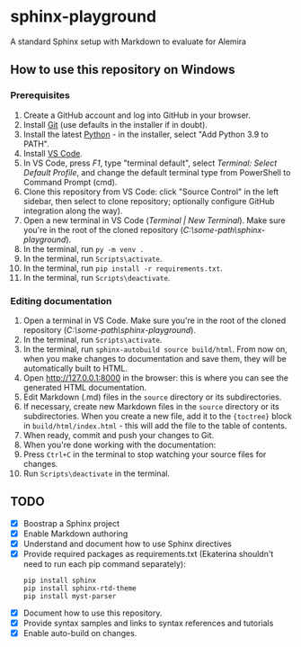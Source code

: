 # sphinx-playground
A standard Sphinx setup with Markdown to evaluate for Alemira

## How to use this repository on Windows

### Prerequisites

1. Create a GitHub account and log into GitHub in your browser.
1. Install [Git](https://git-scm.com/download/win) (use defaults in the installer if in doubt).
1. Install the latest [Python](https://www.python.org/downloads/) - in the installer, select "Add Python 3.9 to PATH".
1. Install [VS Code](https://code.visualstudio.com/docs/?dv=win).
1. In VS Code, press *F1*, type "terminal default", select *Terminal: Select Default Profile*, and change the default terminal type from PowerShell to Command Prompt (cmd).
1. Clone this repository from VS Code: click "Source Control" in the left sidebar, then select to clone repository; optionally configure GitHub integration along the way).
1. Open a new terminal in VS Code (*Terminal | New Terminal*). Make sure you're in the root of the cloned repository (*C:\some-path\sphinx-playground*).
1. In the terminal, run `py -m venv .`
1. In the terminal, run `Scripts\activate`.
1. In the terminal, run `pip install -r requirements.txt`.
1. In the terminal, run `Scripts\deactivate`.

### Editing documentation
1. Open a terminal in VS Code. Make sure you're in the root of the cloned repository (*C:\some-path\sphinx-playground*).
1. In the terminal, run `Scripts\activate`.
1. In the terminal, run `sphinx-autobuild source build/html`. From now on, when you make changes to documentation and save them, they will be automatically built to HTML.
1. Open http://127.0.0.1:8000 in the browser: this is where you can see the generated HTML documentation.
1. Edit Markdown (.md) files in the `source` directory or its subdirectories.
1. If necessary, create new Markdown files in the `source` directory or its subdirectories. When you create a new file, add it to the `{toctree}` block in `build/html/index.html` - this will add the file to the table of contents.
1. When ready, commit and push your changes to Git.
1. When you're done working with the documentation:
  1. Press `Ctrl+C` in the terminal to stop watching your source files for changes.
  1. Run `Scripts\deactivate` in the terminal.

## TODO

* [x] Boostrap a Sphinx project
* [x] Enable Markdown authoring
* [x] Understand and document how to use Sphinx directives
* [x] Provide required packages as requirements.txt (Ekaterina shouldn't need to run each pip command separately):
  ```
  pip install sphinx
  pip install sphinx-rtd-theme
  pip install myst-parser
  ```
* [x] Document how to use this repository.
* [x] Provide syntax samples and links to syntax references and tutorials
* [x] Enable auto-build on changes.
